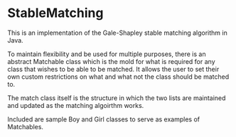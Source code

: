 # StableMatching

This is an implementation of the Gale-Shapley stable matching algorithm in Java. 

To maintain flexibility and be used for multiple purposes, there is an abstract Matchable class which is the mold for what is required for any class that wishes to be able to be matched. It allows the user to set their own custom restrictions on what and what not the class should be matched to. 

The match class itself is the structure in which the two lists are maintained and updated as the matching algoirthm works. 

Included are sample Boy and Girl classes to serve as examples of Matchables. 
